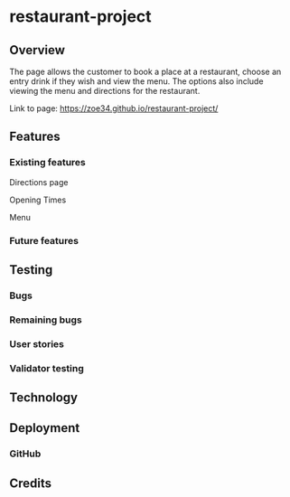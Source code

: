 # restaurant-project

## Overview
The page allows the customer to book a place at a restaurant, choose an entry drink if they wish and view the menu. The options also include viewing the menu and directions for the restaurant.

Link to page: https://zoe34.github.io/restaurant-project/

## Features

### Existing features

Directions page

Opening Times

Menu

### Future features


## Testing

### Bugs

### Remaining bugs

### User stories

### Validator testing

## Technology

## Deployment

### GitHub

## Credits